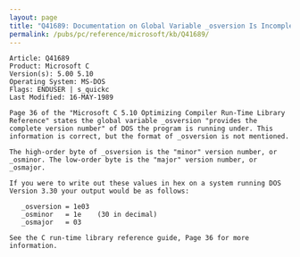 ```yaml
---
layout: page
title: "Q41689: Documentation on Global Variable _osversion Is Incomplete"
permalink: /pubs/pc/reference/microsoft/kb/Q41689/
---
```


	Article: Q41689
	Product: Microsoft C
	Version(s): 5.00 5.10
	Operating System: MS-DOS
	Flags: ENDUSER | s_quickc
	Last Modified: 16-MAY-1989
	
	Page 36 of the "Microsoft C 5.10 Optimizing Compiler Run-Time Library
	Reference" states the global variable _osversion "provides the
	complete version number" of DOS the program is running under. This
	information is correct, but the format of _osversion is not mentioned.
	
	The high-order byte of _osversion is the "minor" version number, or
	_osminor. The low-order byte is the "major" version number, or
	_osmajor.
	
	If you were to write out these values in hex on a system running DOS
	Version 3.30 your output would be as follows:
	
	   _osversion = 1e03
	   _osminor   = 1e    (30 in decimal)
	   _osmajor   = 03
	
	See the C run-time library reference guide, Page 36 for more
	information.
